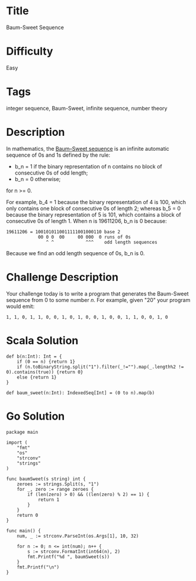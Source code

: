 # Title

Baum-Sweet Sequence

# Difficulty

Easy

# Tags

integer sequence, Baum-Sweet, infinite sequence, number theory

# Description

In mathematics, the [Baum–Sweet sequence](https://en.wikipedia.org/wiki/Baum%E2%80%93Sweet_sequence) is an infinite automatic sequence of 0s and 1s defined by the rule:

* b_n = 1 if the binary representation of n contains no block of consecutive 0s of odd length;
* b_n = 0 otherwise;

for n >= 0.

For example, b_4 = 1 because the binary representation of 4 is 100, which only contains one block of consecutive 0s of length 2; whereas b_5 = 0 because the binary representation of 5 is 101, which contains a block of consecutive 0s of length 1. When n is 19611206, b_n is 0 because:

    19611206 = 1001010110011111001000110 base 2
                00 0 0  00     00 000  0 runs of 0s
                   ^ ^            ^^^    odd length sequences
               
Because we find an odd length sequence of 0s, b_n is 0. 
 
# Challenge Description

Your challenge today is to write a program that generates the Baum-Sweet sequence from 0 to some number *n*. For example, given "20" your program would emit:

    1, 1, 0, 1, 1, 0, 0, 1, 0, 1, 0, 0, 1, 0, 0, 1, 1, 0, 0, 1, 0

# Scala Solution

    def b(n:Int): Int = {
        if (0 == n) {return 1}
        if (n.toBinaryString.split("1").filter(_!="").map(_.length%2 != 0).contains(true)) {return 0}
        else {return 1}
    }

    def baum_sweet(n:Int): IndexedSeq[Int] = (0 to n).map(b)

# Go Solution

    package main

    import (
    	"fmt"
    	"os"
    	"strconv"
    	"strings"
    )

    func baumSweet(s string) int {
    	zeroes := strings.Split(s, "1")
    	for _, zero := range zeroes {
    		if (len(zero) > 0) && ((len(zero) % 2) == 1) {
    			return 1
    		}
    	}
    	return 0
    }

    func main() {
    	num, _ := strconv.ParseInt(os.Args[1], 10, 32)

    	for n := 0; n <= int(num); n++ {
    		s := strconv.FormatInt(int64(n), 2)
    		fmt.Printf("%d ", baumSweet(s))
    	}
    	fmt.Printf("\n")
    }
